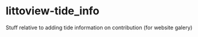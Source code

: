 # littoview-tide_info
Stuff relative to adding tide information on contribution (for website galery)
